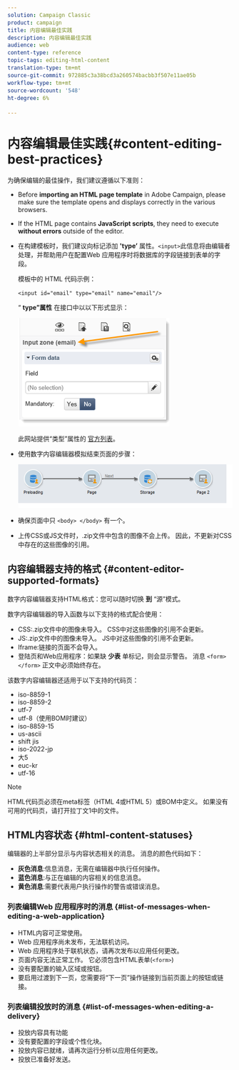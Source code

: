 ```yaml
---
solution: Campaign Classic
product: campaign
title: 内容编辑最佳实践
description: 内容编辑最佳实践
audience: web
content-type: reference
topic-tags: editing-html-content
translation-type: tm+mt
source-git-commit: 972885c3a38bcd3a260574bacbb3f507e11ae05b
workflow-type: tm+mt
source-wordcount: '548'
ht-degree: 6%

---
```



# 内容编辑最佳实践{#content-editing-best-practices}

为确保编辑的最佳操作，我们建议遵循以下准则：

* Before **importing an HTML page template** in Adobe Campaign, please make sure the template opens and displays correctly in the various browsers.
* If the HTML page contains **JavaScript scripts**, they need to execute **without errors** outside of the editor.
* 在构建模板时，我们建议向标记添加 **&#39;type’** 属性。`<input>`此信息将由编辑者处理，并帮助用户在配置Web 应用程序时将数据库的字段链接到表单的字段。

   模板中的 HTML 代码示例：

   ```
   <input id="email" type="email" name="email"/>
   ```

   “ **type”属性** 在接口中以以下形式显示：

   ![](assets/dce_sidebar_inputtypechanges.png)

   此网站提供“类型”属性的 [官方列表](https://www.w3schools.com/tags/att_input_type.asp)。

* 使用数字内容编辑器模拟结束页面的步骤：

   ![](assets/dce_enchainement.png)

* 确保页面中只 `<body> </body>` 有一个。
* 上传CSS或JS文件时，.zip文件中包含的图像不会上传。 因此，不更新对CSS中存在的这些图像的引用。

## 内容编辑器支持的格式 {#content-editor-supported-formats}

数字内容编辑器支持HTML格式：您可以随时切换 **到** “源”模式。

数字内容编辑器的导入函数与以下支持的格式配合使用：

* CSS:.zip文件中的图像未导入。 CSS中对这些图像的引用不会更新。
* JS:.zip文件中的图像未导入。 JS中对这些图像的引用不会更新。
* Iframe:链接的页面不会导入。
* 登陆页和Web应用程序：如果缺 **少表** 单标记，则会显示警告。 消息 `<form> </form>` 正文中必须始终存在。

该数字内容编辑器还适用于以下支持的代码页：

* iso-8859-1
* iso-8859-2
* utf-7
* utf-8（使用BOM时建议）
* iso-8859-15
* us-ascii
* shift jis
* iso-2022-jp
* 大5
* euc-kr
* utf-16

>[!NOTE]
>
>HTML代码页必须在meta标签（HTML 4或HTML 5）或BOM中定义。 如果没有可用的代码页，请打开拉丁文1中的文件。

## HTML内容状态 {#html-content-statuses}

编辑器的上半部分显示与内容状态相关的消息。 消息的颜色代码如下：

* **灰色消息**:信息消息，无需在编辑器中执行任何操作。
* **蓝色消息**:与正在编辑的内容相关的信息消息。
* **黄色消息**:需要代表用户执行操作的警告或错误消息。

### 列表编辑Web 应用程序时的消息 {#list-of-messages-when-editing-a-web-application}

* HTML内容可正常使用。
* Web 应用程序尚未发布，无法联机访问。
* Web 应用程序处于联机状态，请再次发布以应用任何更改。
* 页面内容无法正常工作。 它必须包含HTML表单(`<form>`)
* 没有要配置的输入区域或按钮。
* 要启用过渡到下一页，您需要将“下一页”操作链接到当前页面上的按钮或链接。

### 列表编辑投放时的消息 {#list-of-messages-when-editing-a-delivery}

* 投放内容具有功能
* 没有要配置的字段或个性化块。
* 投放内容已就绪，请再次运行分析以应用任何更改。
* 投放已准备好发送。

